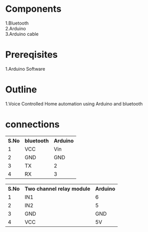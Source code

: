 # Components
1.Bluetooth<br>
2.Arduino<br>
3.Arduino cable<br>

# Prereqisites
1.Arduino Software<br>

# Outline
1.Voice Controlled Home automation using Arduino and bluetooth<br>

# connections
<table>
  <tr>
    <th>S.No</th>
    <th>bluetooth</th>
    <th>Arduino</th>
  </tr>
  <tr>
    <td>1</td>
    <td>VCC</td>
    <td>Vin</td>
  </tr>
  <tr>
    <td>2</td>
    <td>GND</td>
    <td>GND</td>
  </tr>
  <tr>
    <td>3</td>
    <td>TX</td>
    <td>2</td>
  </tr>
  <tr>
    <td>4</td>
    <td>RX</td>
    <td>3</td>
  </tr>
  </table>
   <table>
  <tr>
    <th>S.No</th>
    <th>Two channel relay module</th>
    <th>Arduino</th>
  </tr>
  <tr>
    <td>1</td>
    <td>IN1</td>
    <td>6</td>
  </tr>
  <tr>
    <td>2</td>
    <td>IN2</td>
    <td>5</td>
  </tr>
  <tr>
    <td>3</td>
    <td>GND</td>
    <td>GND</td>
  </tr>
   <tr>
    <td>4</td>
    <td>VCC</td>
    <td>5V</td>
  </tr>
  </table>
